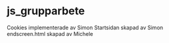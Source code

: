 # js_grupparbete

Cookies implementerade av Simon
Startsidan skapad av Simon
endscreen.html skapad av Michele
